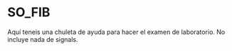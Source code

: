 # SO_FIB
Aquí teneis una chuleta de ayuda para hacer el examen de laboratorio. No incluye nada de signals.
